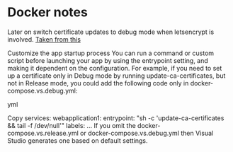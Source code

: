 # Docker notes


Later on switch certificate updates to debug mode when letsencrypt is involved.
[Taken from this](https://docs.microsoft.com/en-us/visualstudio/containers/docker-compose-properties?view=vs-2019#customize-the-app-startup-process)

Customize the app startup process
You can run a command or custom script before launching your app by using the entrypoint setting, and making it dependent on the configuration. For example, if you need to set up a certificate only in Debug mode by running update-ca-certificates, but not in Release mode, you could add the following code only in docker-compose.vs.debug.yml:

yml

Copy
services:
  webapplication1:
    entrypoint: "sh -c 'update-ca-certificates && tail -f /dev/null'"
    labels:
      ...
If you omit the docker-compose.vs.release.yml or docker-compose.vs.debug.yml then Visual Studio generates one based on default settings.
